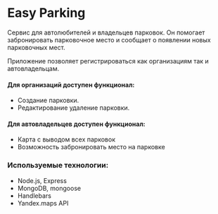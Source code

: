# Easy Parking

Сервис для автолюбителей и владельцев парковок. 
Он помогает забронировать пapкoвoчное место и сообщает о появлении новых парковочных мест.

Приложение позволяет регистрироваться как организациям так и автовладельцам. 
  #### Для организаций доступен функционал:

  + Создание парковки.
  + Редактирование удаление парковки.

#### Для автовладельцев доступен функционал:

  + Карта с выводом всех парковок
  + Возможность забронировать место на парковке


### Используемые технологии:

* Node.js, Express
* MongoDB, mongoose
* Handlebars
* Yandex.maps API
